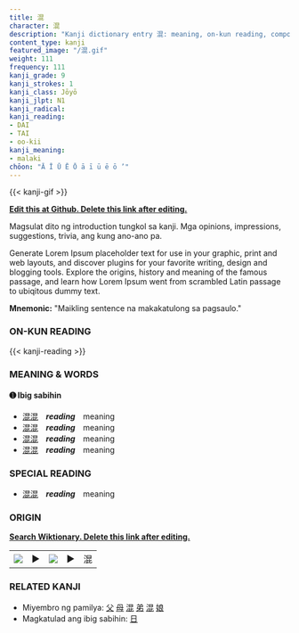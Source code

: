 ```yaml
---
title: 混
character: 混
description: "Kanji dictionary entry 混: meaning, on-kun reading, compounds, origin, related kanji"
content_type: kanji
featured_image: "/混.gif"
weight: 111
frequency: 111
kanji_grade: 9
kanji_strokes: 1
kanji_class: Jōyō
kanji_jlpt: N1
kanji_radical: 
kanji_reading: 
- DAI
- TAI
- oo-kii
kanji_meaning:
- malaki
chōon: "Ā Ī Ū Ē Ō ā ī ū ē ō ’"
---
```

[//]: # (Don't edit the line below. Kanji animated GIF code is automatically generated.)
{{< kanji-gif >}}

[//]: # (Edit below this line.)

**[Edit this at Github. Delete this link after editing.](https://github.com/tim0g/tim/tree/main/content/kanji/混/index.md)**

Magsulat dito ng introduction tungkol sa kanji. Mga opinions, impressions, suggestions, trivia, ang kung ano-ano pa.

Generate Lorem Ipsum placeholder text for use in your graphic, print and web layouts, and discover plugins for your favorite writing, design and blogging tools. Explore the origins, history and meaning of the famous passage, and learn how Lorem Ipsum went from scrambled Latin passage to ubiqitous dummy text.
 
**Mnemonic:** "Maikling sentence na makakatulong sa pagsaulo."

### ON-KUN READING

[//]: # (Don't edit the line below. ON-KUN READING code is automatically generated.)
{{< kanji-reading >}}

### MEANING & WORDS

#### ➊ **Ibig sabihin**
  - [混](../混)[混](../混)　***reading***　meaning
  - [混](../混)[混](../混)　***reading***　meaning
  - [混](../混)[混](../混)　***reading***　meaning
  - [混](../混)[混](../混)　***reading***　meaning

### SPECIAL READING
  - [混](../混)[混](../混)　***reading***　meaning

### ORIGIN

**[Search Wiktionary. Delete this link after editing.](https://wiktionary.org/wiki/混)**
<table class="kanji-table"><tr><td>
<img src="60px-混-bronze.svg.png">
</td><td>▶</td><td>
<img src="60px-混-oracle.svg.png">
</td><td>▶</td>
<td class="kanji-origin">混</td>
</tr></table>

### RELATED KANJI
- Miyembro ng pamilya: [父](../父) [母](../母) [混](../混) [弟](../弟) [混](../混) [娘](../娘)
- Magkatulad ang ibig sabihin: [日](../日)
